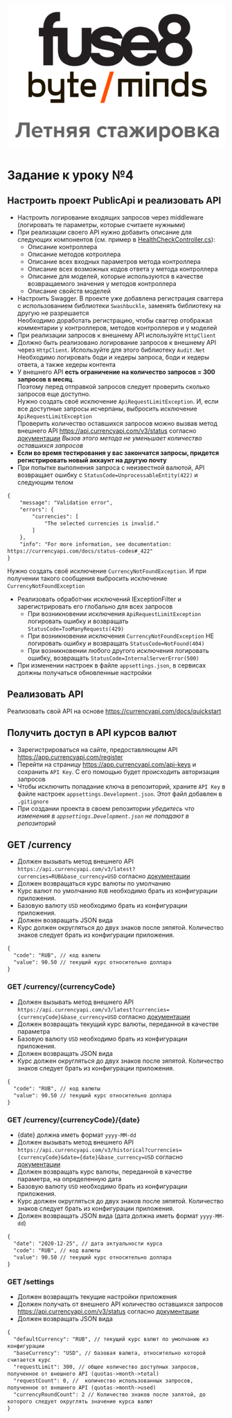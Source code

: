 <p align="center">
  <img src="/assets/logo.png" alt="logo" title="Летняя стажировка fuse8/byteminds"/>
</p>

# Задание к уроку №4

## Настроить проект PublicApi и реализовать API

- Настроить логирование входящих запросов через middleware (логировать те параметры, которые считаете нужными)
- При реализации своего API нужно добавить описание для следующих компонентов (см. пример
  в [HealthCheckController.cs](CurrencyApi%2FPublicApi%2FControllers%2FHealthCheckController.cs)):
    - Описание контроллера
    - Описание методов котроллера
    - Описание всех входных параметров метода контроллера
    - Описание всех возможных кодов ответа у метода контроллера
    - Описание для моделей, которые используются в качестве возвращаемого значения у методов контроллера
    - Описание свойств моделей
- Настроить Swagger. В проекте уже добавлена регистрация сваггера с использованием библиотеки `Swashbuckle`, заменять
  библиотеку на другую не разрешается <br />
  Необходимо доработать регистрацию, чтобы сваггер отображал комментарии у контроллеров, методов контроллеров и у
  моделей
- При реализации запросов к внешнему API используйте `HttpClient`
- Должно быть реализовано логирование запросов к внешнему API через `HttpClient`. Используйте для этого
  библиотеку `Audit.Net` <br />
  Необходимо логировать боди и хедеры запроса, боди и хедеры ответа, а также хедеры контента
- У внешнего API **есть ограничение на количество запросов = 300 запросов в месяц**. <br />
  Поэтому перед отправкой запросов следует проверить сколько запросов еще доступно. <br />
  Нужно создать своё исключение `ApiRequestLimitException`. И, если все доступные запросы исчерпаны, выбросить
  исключение `ApiRequestLimitException` <br />
  Проверить количество оставшихся запросов можно вызвав метод внешнего API https://api.currencyapi.com/v3/status
  согласно [документации](https://currencyapi.com/docs/status)
  _Вызов этого метода не уменьшает количество оставшихся запросов_
- **Если во время тестирования у вас закончатся запросы, придется регистрировать новый аккаунт на другую почту**
- При попытке выполнения запроса с неизвестной валютой, API возвращает ошибку с `StatusCode=UnprocessableEntity(422)` и
  следующим телом

```
{
    "message": "Validation error",
    "errors": {
        "currencies": [
            "The selected currencies is invalid."
        ]
    },
    "info": "For more information, see documentation: https://currencyapi.com/docs/status-codes#_422"
}
```

Нужно создать своё исключение `CurrencyNotFoundException`. И при получении такого сообщения выбросить
исключение `CurrencyNotFoundException`

- Реализовать обработчик исключений IExceptionFilter и зарегистрировать его глобально для всех запросов
    - При возникновении исключения `ApiRequestLimitException` логировать ошибку и
      возвращать `StatusCode=TooManyRequests(429)`
    - При возникновении исключения `CurrencyNotFoundException` НЕ логировать ошибку и
      возвращать `StatusCode=NotFound(404)`
    - При возникновении любого другого исключения логировать ошибку, возвращать `StatusCode=InternalServerError(500)`
- При изменении настроек в файле `appsettings.json`, в сервисах должны получаться обновленные настройки

## Реализовать API

Реализовать свой API на основе https://currencyapi.com/docs/quickstart

## Получить доступ в API курсов валют

- Зарегистрироваться на сайте, предоставляющем API https://app.currencyapi.com/register
- Перейти на страницу https://app.currencyapi.com/api-keys и сохранить `API Key`. С его помощью будет происходить
  авторизация запросов
- Чтобы исключить попадание ключа в репозиторий, храните `API Key` в файле настроек `appsettings.Development.json`. Этот
  файл добавлен в `.gitignore`
- При создании проекта в своем репозитории *убедитесь что изменения в `appsettings.Development.json` не попадают в
  репозиторий*

## GET /currency

- Должен вызывать метод внешнего API `https://api.currencyapi.com/v3/latest?currencies=RUB&base_currency=USD`
  согласно [документации](https://currencyapi.com/docs/latest)
- Должен возвращаться курс валюты по умолчанию
- Курс валют по умолчанию `RUB` необходимо брать из конфигурации приложения.
- Базовую валюту `USD` необходимо брать из конфигурации приложения.
- Должен возвращать JSON вида
- Курс должен округляться до двух знаков после зяпятой. Количество знаков следует брать из конфигурации приложения.

```
{
  "code": "RUB", // код валюты
  "value": 90.50 // текущий курс относительно доллара
}
```

### GET /currency/{currencyCode}

- Должен вызывать метод внешнего API `https://api.currencyapi.com/v3/latest?currencies={currencyCode}&base_currency=USD`
  согласно [документации](https://currencyapi.com/docs/latest)
- Должен возвращать текущий курс валюты, переданной в качестве параметра
- Базовую валюту `USD` необходимо брать из конфигурации приложения.
- Должен возвращать JSON вида
- Курс должен округляться до двух знаков после зяпятой. Количество знаков следует брать из конфигурации приложения.

```
{
  "code": "RUB", // код валюты
  "value": 90.50 // текущий курс относительно доллара
}
```

### GET /currency/{currencyCode}/{date}

- {date} должна иметь формат `yyyy-MM-dd`
- Должен вызывать метод внешнего
  API `https://api.currencyapi.com/v3/historical?currencies={currencyCode}&date={date}&base_currency=USD`
  согласно [документации](https://currencyapi.com/docs/historical)
- Должен возвращать курс валюты, переданной в качестве параметра, на определенную дата
- Базовую валюту `USD` необходимо брать из конфигурации приложения.
- Курс должен округляться до двух знаков после зяпятой. Количество знаков следует брать из конфигурации приложения.
- Должен возвращать JSON вида (дата должна иметь формат `yyyy-MM-dd`)

```
{
  "date": "2020-12-25", // дата актуальности курса
  "code": "RUB", // код валюты
  "value": 90.50 // текущий курс относительно доллара
}
```

### GET /settings

- Должен возвращать текущие настройки приложения
- Должен получать от внешнего API количество оставшихся запросов https://api.currencyapi.com/v3/status
  согласно [документации](https://currencyapi.com/docs/status)
- Должен возвращать JSON вида

```
{
  "defaultCurrency": "RUB", // текущий курс валют по умолчанию из конфигурации
  "baseCurrency": "USD", // базовая валюта, относительно которой считается курс
  "requestLimit": 300, // общее количество доступных запросов, полученное от внешнего API (quotas->month->total)
  "requestCount": 0, //  количество использованных запросов, полученное от внешнего API (quotas->month->used)
  "currencyRoundCount": 2 // Количество знаков после запятой, до которого следует округлять значение курса валют
}
```